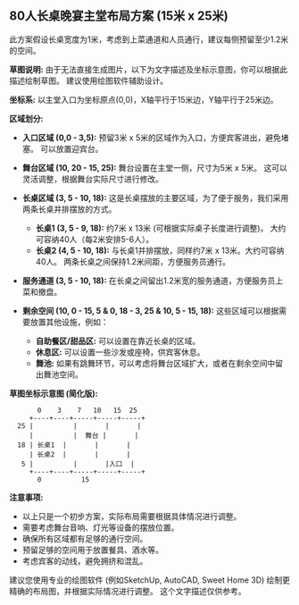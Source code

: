 ## 80人长桌晚宴主堂布局方案 (15米 x 25米)

此方案假设长桌宽度为1米，考虑到上菜通道和人员通行，建议每侧预留至少1.2米的空间。

**草图说明:**  由于无法直接生成图片，以下为文字描述及坐标示意图，你可以根据此描述绘制草图。  建议使用绘图软件辅助设计。


**坐标系:**  以主堂入口为坐标原点(0,0)，X轴平行于15米边，Y轴平行于25米边。

**区域划分:**

* **入口区域 (0,0 - 3,5):**  预留3米 x 5米的区域作为入口，方便宾客进出，避免堵塞。 可以放置迎宾台。

* **舞台区域 (10, 20 - 15, 25):**  舞台设置在主堂一侧，尺寸为5米 x 5米。  这可以灵活调整，根据舞台实际尺寸进行修改。

* **长桌区域 (3, 5 - 10, 18):**  这是长桌摆放的主要区域，为了便于服务，我们采用两条长桌并排摆放的方式。

    * **长桌1 (3, 5 - 9, 18):**  约7米 x 13米 (可根据实际桌子长度进行调整)。  大约可容纳40人（每2米安排5-6人）。
    * **长桌2 (4, 5 - 10, 18):**  与长桌1并排摆放，同样约7米 x 13米。大约可容纳40人。  两条长桌之间保持1.2米间距，方便服务员通行。


* **服务通道 (3, 5 - 10, 18):**  在长桌之间留出1.2米宽的服务通道，方便服务员上菜和撤盘。

* **剩余空间 (10, 0 - 15, 5 & 0, 18 - 3, 25 & 10, 5 - 15, 18):** 这些区域可以根据需要放置其他设施，例如：

    * **自助餐区/甜品区:** 可以设置在靠近长桌的区域。
    * **休息区:** 可以设置一些沙发或座椅，供宾客休息。
    * **舞池:** 如果有跳舞环节，可以考虑将舞台区域扩大，或者在剩余空间中留出舞池空间。


**草图坐标示意图 (简化版):**

```
       0    3    7   10   15  25
     +----+----+-----+-----+-----+
  25 |          |       |       |
     |          |  舞台 |       |
  18 | 长桌1  |       |       |
     | 长桌2  |       |       |
   5 |          |       |入口  |
     +----+----+-----+-----+-----+
       0          15           
```


**注意事项:**

* 以上只是一个初步方案，实际布局需要根据具体情况进行调整。
* 需要考虑舞台音响、灯光等设备的摆放位置。
* 确保所有区域都有足够的通行空间。
* 预留足够的空间用于放置餐具、酒水等。
* 考虑宾客的动线，避免拥挤和混乱。


建议您使用专业的绘图软件 (例如SketchUp, AutoCAD, Sweet Home 3D)  绘制更精确的布局图，并根据实际情况进行调整。  这个文字描述仅供参考。
